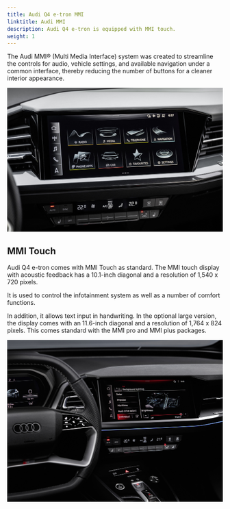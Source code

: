 ```yaml
---
title: Audi Q4 e-tron MMI
linktitle: Audi MMI
description: Audi Q4 e-tron is equipped with MMI touch.
weight: 1
---
```


The Audi MMI® (Multi Media Interface) system was created to streamline the controls for audio, vehicle settings, and available navigation under a common interface, thereby reducing the number of buttons for a cleaner interior appearance.

![MMI](mmi2.jpg "Audi MMI")

## MMI Touch

Audi Q4 e-tron comes with MMI Touch as standard. The MMI touch display with acoustic feedback has a 10.1-inch diagonal and a resolution of 1,540 x 720 pixels.

It is used to control the infotainment system as well as a number of comfort functions.

In addition, it allows text input in handwriting. In the optional large version, the display comes with an 11.6-inch diagonal and a resolution of 1,764 x 824 pixels. This comes standard with the MMI pro and MMI plus packages.



![Audi MMI](mmi.jpg "Audi MMI touch")

